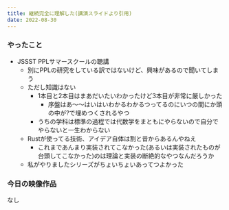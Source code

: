 ```yaml
---
title: 継続完全に理解した(講演スライドより引用)
date: 2022-08-30
---
```


### やったこと
+ JSSST PPLサマースクールの聴講
  + 別にPPLの研究をしている訳ではないけど、興味があるので聞いてしまう
  + ただし知識はない
    + 1本目と2本目はまあだいたいわかったけど3本目が非常に厳しかった
      + 序盤はあ～～はいはいわかるわかるつってるのにいつの間にか頭の中が?で埋めつくされるやつ
    + うちの学科は標準の過程では代数学をまともにやらないので自分でやらないと一生わからない
  + Rustが使ってる技術、アイデア自体は割と昔からあるんやねえ
    + これまであんまり実装されてこなかった(あるいは実装されたものが台頭してこなかった)のは理論と実装の断絶的なやつなんだろうか
  + 私がやりましたシリーズがちょいちょいあってつよかった

### 今日の映像作品
なし

